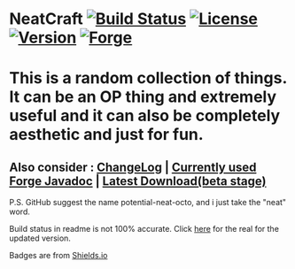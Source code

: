 NeatCraft [![Build Status](http://118.136.153.103:8080/job/NeatCraft/badge/icon)](http://118.136.153.103:8080/job/NeatCraft/) [![License](http://img.shields.io/badge/license-GPLv2-brightgreen.svg)](https://github.com/CMicro/NeatCraft/blob/master/LICENSE)  [![Version](http://img.shields.io/badge/release-1.7.10--8.9-blue.svg)](https://github.com/CMicro/NeatCraft/releases) [![Forge](http://img.shields.io/badge/forge-10.13.0.1199-red.svg)](http://files.minecraftforge.net/)
======================
This is a random collection of things. It can be an OP thing and extremely useful and it can also be completely aesthetic and just for fun.
=======================
Also consider : [ChangeLog](https://github.com/CMicro/NeatCraft/blob/master/CHANGELOG.md) | [Currently used Forge Javadoc](http://cmicro.github.io/NeatCraft/forge-javadoc/) | [Latest Download(beta stage)](https://drone.io/github.com/CMicro/NeatCraft/files)
-----------------------
P.S. GitHub suggest the name potential-neat-octo, and i just take the "neat" word.

Build status in readme is not 100% accurate. Click [here](http://cmicro.github.io/NeatCraft/) for the real for the updated version.

Badges are from [Shields.io](http://shields.io/)
